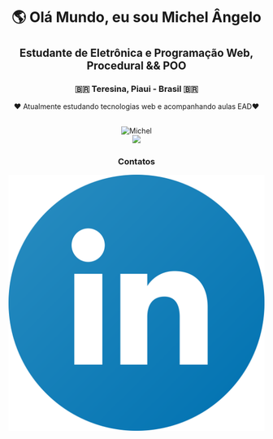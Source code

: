 <div align="center">
<div type="apresentacao">
    <h1>&#x1F30E Olá Mundo, eu sou Michel Ângelo</h1>
    <h2>Estudante de Eletrônica e Programação Web, Procedural && POO</h2>
    <h3>🇧🇷 Teresina, Piaui - Brasil 🇧🇷</h3>
</div>
	<p>&#x2764 Atualmente estudando tecnologias web e acompanhando aulas EAD&#x2764</p>

<br>
<div>
    <img
        src="https://github-readme-stats.vercel.app/api?username=0-Michel-Angelo-1&show_icons=true&include_all_commits=true&theme=chartreuse-dark"
        alt="Michel"
    />
    <br />
    <img
        src="https://github-readme-stats.vercel.app/api/top-langs/?username=0-Michel-Angelo-1&hide=python&langs_count=9&layout=compact&show_icons=true&theme=chartreuse-dark"
    />
</div>
	<h3>Contatos</h3>
	<a href="https://www.linkedin.com/in/michel-angelo-3b8b481b3/" target="_blank" rel="external">
		<img src="src/linkedin_logo.png" alt="linkedin logo" max-width="5%">
	</a>
</div>
